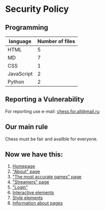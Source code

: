 # Security Policy

## Programming

| language | Number of files           |
| ------- | ------------------ |
| HTML   | 5 |
| MD   | 7                |
| CSS  | 1 |
| JavaScript | 2 |
| Python | 2 |

## Reporting a Vulnerability

For reporting use e-mail: chess.for.all@mail.ru

## Our main rule

Chess must be fair and availble for everyone.

## Now we have this:

1. [Homepage](https://github.com/mihail0011/ChessForAll/blob/main/.github/workflows/pages/chess-for-all.org%20.html)
2. ["About" page](https://github.com/mihail0011/ChessForAll/blob/main/.github/workflows/pages/.about%20.html)
3. ["The most accurate games" page](https://github.com/mihail0011/ChessForAll/blob/main/.github/workflows/pages/.the-most-accurate-games%20.html)
4. ["Streamers" page](https://github.com/mihail0011/ChessForAll/blob/main/.github/workflows/pages/.streamers%20.html)
5. ["Login"](https://github.com/mihail0011/ChessForAll/blob/main/.github/workflows/pages/.login%20.html)
6. [Interactive elements](https://github.com/mihail0011/ChessForAll/tree/main/.github/workflows/interactive)
7. [Style elements](https://github.com/mihail0011/ChessForAll/tree/main/.github/workflows/styles)
8. [Information about pages](https://github.com/mihail0011/ChessForAll/tree/main/.github/workflows/info)
